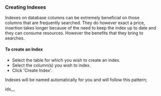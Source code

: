 ### Creating Indexes

Indexes on database columns can be extremely beneficial on those columns that are frequently searched. They do however
exact a price, insertion takes longer because of the need to keep the index up to date and they can consume resources.
However the benefits that they bring to searches.

#### To create an Index

- Select the table for which you wish to create an index.
- Select the column(s) you wish to index.
- Click 'Create Index'.

Indexes will be named automatically for you and will follow this pattern;

idx_<tablename>_<column name>